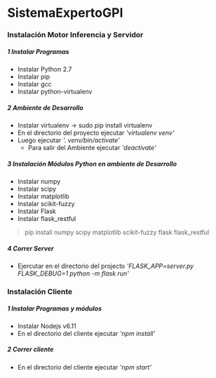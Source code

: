 # SistemaExpertoGPI

### Instalación Motor Inferencia y Servidor

##### 1 Instalar Programas
  + Instalar Python 2.7
  + Instalar pip
  + Instalar gcc
  + Instalar python-virtualenv

##### 2 Ambiente de Desarrollo
  + Instalar virtualenv -> sudo pip install virtualenv
  + En el directorio del proyecto ejecutar _'virtualenv venv'_
  + Luego ejecutar _'. venv/bin/activate'_
    * Para salir del Ambiente ejecutar _'deactivate'_

##### 3 Instalación Módulos Python en ambiente de Desarrollo
  + Instalar numpy
  + Instalar scipy
  + Instalar matplotlib
  + Instalar scikit-fuzzy
  + Instalar Flask
  + Instalar flask_restful

  >  pip install numpy scipy matplotlib scikit-fuzzy flask flask_restful

##### 4 Correr Server
  + Ejercutar en el directorio del projecto *'FLASK_APP=server.py FLASK_DEBUG=1 python -m flask run'*

### Instalación Cliente

##### 1 Instalar Programas y módulos
  + Instalar Nodejs v6.11
  + En el directorio del cliente ejecutar _'npm install'_

##### 2 Correr cliente
  + En el directorio del cliente ejecutar _'npm start'_
